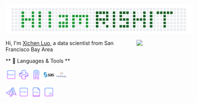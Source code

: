 

<a href="https://www.rishit.tech"><img src="https://github.com/Rishit-dagli/Rishit-dagli/blob/master/images/header_image.png" width="900"></a>
 
<img align='right' src='https://github.com/Rishit-dagli/Rishit-dagli/blob/master/images/octocat-anime.gif' width='150"'>

Hi, I'm [Xichen Luo](https://www.linkedin.com/in/luoxich01/), a data scientist from San Francisco Bay Area

** :robot: Languages & Tools **

<code><img height="30" src="https://github.com/luoxich01/images/blob/main/MySQL.png"></code>
<code><img height="30" src="https://github.com/luoxich01/images/blob/main/Python.png"></code>
<code><img height="30" src="https://github.com/luoxich01/images/blob/main/R.png"></code>
<code><img height="30" src="https://github.com/luoxich01/images/blob/main/SAS.png"></code>
<code><img height="30" src="https://github.com/luoxich01/images/blob/main/Tableau.png"></code>

<code><img height="30" src="https://github.com/luoxich01/images/blob/main/MATLAB.png"></code>
<code><img height="30" src="https://github.com/luoxich01/images/blob/main/HTML.png"></code>
<code><img height="30" src="https://github.com/luoxich01/images/blob/main/CSS.png"></code>
<code><img height="30" src="https://github.com/luoxich01/images/blob/main/JavaScript.png"></code>

